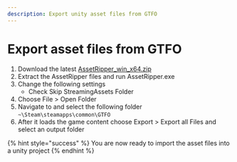 ```yaml
---
description: Export unity asset files from GTFO
---
```


# Export asset files from GTFO

1. Download the latest [AssetRipper\_win\_x64.zip](https://github.com/AssetRipper/AssetRipper/releases/latest)
2. Extract the AssetRipper files and run AssetRipper.exe
3. Change the following settings
   * Check Skip StreamingAssets Folder
4. Choose File > Open Folder
5. Navigate to and select the following folder\
   `~\Steam\steamapps\common\GTFO`
6. After it loads the game content choose Export > Export all Files and select an output folder

{% hint style="success" %}
You are now ready to import the asset files into a unity project
{% endhint %}
